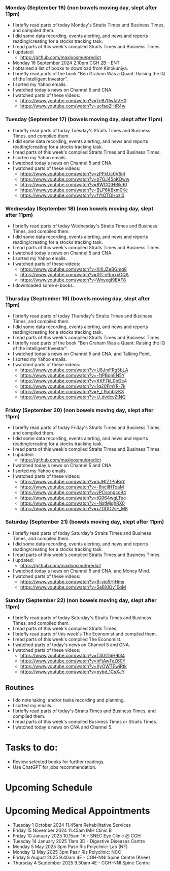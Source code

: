 ### Monday (September 16) (non bowels moving day, slept after 11pm)
- I briefly read parts of today Monday's Straits Times and Business Times, and compiled them.
- I did some data recording, events alerting, and news and reports reading/creating for a stocks tracking task.
- I read parts of this week's compiled Straits Times and Business Times.
- I updated:
    - https://github.com/maxloosmu/predict
- Monday 16 September 2024 2.10pm CGH 2B - ENT
- I obtained a list of books to download from Kinokuniya.
- I briefly read parts of the book "Ben Graham Was a Quant: Raising the IQ of the Intelligent Investor".
- I sorted my Yahoo emails.
- I watched today's news on Channel 5 and CNA.
- I watched parts of these videos:
    - https://www.youtube.com/watch?v=TeB7RwfaVH0
    - https://www.youtube.com/watch?v=ucfaq2HtR4w

### Tuesday (September 17) (bowels moving day, slept after 11pm)
- I briefly read parts of today Tuesday's Straits Times and Business Times, and compiled them.
- I did some data recording, events alerting, and news and reports reading/creating for a stocks tracking task.
- I read parts of this week's compiled Straits Times and Business Times.
- I sorted my Yahoo emails.
- I watched today's news on Channel 5 and CNA.
- I watched parts of these videos:
    - https://www.youtube.com/watch?v=zPFkUc0V5i4
    - https://www.youtube.com/watch?v=b7GJ45oKQww
    - https://www.youtube.com/watch?v=8WGQtHBikd0
    - https://www.youtube.com/watch?v=BLP6K8xm0Kc
    - https://www.youtube.com/watch?v=fYtQTQHozi0

### Wednesday (September 18) (non bowels moving day, slept after 11pm)
- I briefly read parts of today Wednesday's Straits Times and Business Times, and compiled them.
- I did some data recording, events alerting, and news and reports reading/creating for a stocks tracking task.
- I read parts of this week's compiled Straits Times and Business Times.
- I watched today's news on Channel 5 and CNA.
- I sorted my Yahoo emails.
- I watched parts of these videos:
    - https://www.youtube.com/watch?v=X4IJZeBGmq8
    - https://www.youtube.com/watch?v=0G-nRmxxOQA
    - https://www.youtube.com/watch?v=WnyegI9EAF8
- I downloaded some e-books.

### Thursday (September 19) (bowels moving day, slept after 11pm)
- I briefly read parts of today Thursday's Straits Times and Business Times, and compiled them.
- I did some data recording, events alerting, and news and reports reading/creating for a stocks tracking task.
- I read parts of this week's compiled Straits Times and Business Times.
- I briefly read parts of the book "Ben Graham Was a Quant: Raising the IQ of the Intelligent Investor".
- I watched today's news on Channel 5 and CNA, and Talking Point.
- I sorted my Yahoo emails.
- I watched parts of these videos:
    - https://www.youtube.com/watch?v=U8JmFRg5bLA
    - https://www.youtube.com/watch?v=-1tPBqnEN5Y
    - https://www.youtube.com/watch?v=KKF7kL0pGc4
    - https://www.youtube.com/watch?v=1q20FmYR-7k
    - https://www.youtube.com/watch?v=F_L9uhbIzK8
    - https://www.youtube.com/watch?v=U_dvdcyZtNQ

### Friday (September 20) (non bowels moving day, slept after 11pm)
- I briefly read parts of today Friday's Straits Times and Business Times, and compiled them.
- I did some data recording, events alerting, and news and reports reading/creating for a stocks tracking task.
- I read parts of this week's compiled Straits Times and Business Times.
- I updated:
    - https://github.com/maxloosmu/predict
- I watched today's news on Channel 5 and CNA.
- I sorted my Yahoo emails.
- I watched parts of these videos:
    - https://www.youtube.com/watch?v=hJHfZ1PpBnY
    - https://www.youtube.com/watch?v=-6ncIlHToaM
    - https://www.youtube.com/watch?v=vPCsongcc94
    - https://www.youtube.com/watch?v=tG064wgLTqc
    - https://www.youtube.com/watch?v=-NstMjghRX0
    - https://www.youtube.com/watch?v=xZDDD2sF_M8

### Saturday (September 21) (bowels moving day, slept after 11pm)
- I briefly read parts of today Saturday's Straits Times and Business Times, and compiled them.
- I did some data recording, events alerting, and news and reports reading/creating for a stocks tracking task.
- I read parts of this week's compiled Straits Times and Business Times.
- I updated:
    - https://github.com/maxloosmu/predict
- I watched today's news on Channel 5 and CNA, and Money Mind.
- I watched parts of these videos:
    - https://www.youtube.com/watch?v=9-vio5HjHms
    - https://www.youtube.com/watch?v=5eBXlQy1EqM

### Sunday (September 22) (non bowels moving day, slept after 11pm)
- I briefly read parts of today Saturday's Straits Times and Business Times, and compiled them.
- I read parts of this week's compiled Straits Times.
- I briefly read parts of this week's The Economist and compiled them.
- I read parts of this week's compiled The Economist.
- I watched parts of today's news on Channel 5 and CNA.
- I watched parts of these videos:
    - https://www.youtube.com/watch?v=T301T6H9l34
    - https://www.youtube.com/watch?v=hFjAwTeZ60Y
    - https://www.youtube.com/watch?v=KyOWTEwiRtk
    - https://www.youtube.com/watch?v=pybd_1CsXJY



## Routines
- I do note taking, and/or tasks recording and planning.
- I sorted my emails.
- I briefly read parts of today's Straits Times and Business Times, and compiled them.
- I read parts of this week's compiled Business Times or Straits Times.
- I watched today's news on CNA and Channel 5.

# Tasks to do:
- Review selected books for further readings.
- Use ChatGPT for jobs recommendation.

# Upcoming Schedule

# Upcoming Medical Appointments
- Tuesday 1 October 2024 11.45am Rehabilitative Services
- Friday 15 November 2024 11.45am IMH Clinic B
- Friday 10 January 2025 10.15am 1A - SNEC Eye Clinic @ CGH
- Tuesday 14 January 2025 11am 3D - Digestive Diseases Centre
- Monday 5 May 2025 3pm Pasir Ris Polyclinic: Lab (NF)
- Monday 12 May 2025 3pm Pasir Ris Polyclinic: NCC
- Friday 8 August 2025 9.40am 4E - CGH-NNI Spine Centre (Knee)
- Thursday 4 September 2025 9.30am 4E - CGH-NNI Spine Centre

